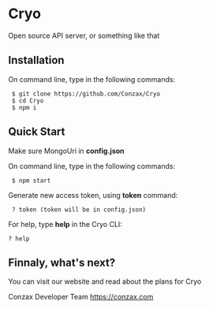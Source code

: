 # Cryo
Open source API server, or something like that

## Installation
On command line, type in the following commands:

     $ git clone https://github.com/Conzax/Cryo
     $ cd Cryo
     $ npm i
     
## Quick Start
Make sure MongoUri in **config.json**

On command line, type in the following commands:

     $ npm start
     
Generate new access token, using **token** command:

     ? token (token will be in config.json)

For help, type **help** in the Cryo CLI:
    
    ? help
    
## Finnaly, what's next?
You can visit our website and read about the plans for Cryo

Conzax Developer Team https://conzax.com
